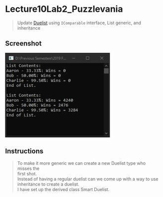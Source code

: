 # Lecture10Lab2_Puzzlevania
> Update [Duelist](HW/Homework8) using <code>IComparable</code> interface, List generic, and inheritance

## Screenshot
![screenshot](Lecture10Lab2_Puzzlevania.png)

## Instructions
> To make it more generic we can create a new Duelist type who misses the  
> first shot.  
> Instead of having a regular duelist can we come up with a way to use  
> inheritance to create a duelist.  
> I have set up the derived class Smart Duelist.  